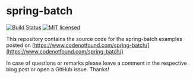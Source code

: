 # spring-batch

[![Build Status](https://travis-ci.org/code-not-found/spring-batch.svg?branch=master)](https://travis-ci.org/code-not-found/spring-batch)
[![MIT licensed](https://img.shields.io/badge/license-MIT-blue.svg)](./LICENSE)

This repository contains the source code for the spring-batch examples posted on [https://www.codenotfound.com/spring-batch/](https://www.codenotfound.com/spring-batch/)

In case of questions or remarks please leave a comment in the respective blog post or open a GitHub issue. Thanks!
